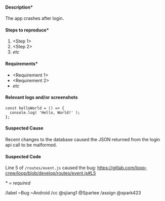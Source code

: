 #### Description*

The app crashes after login.

#### Steps to reproduce*

1. \<Step 1\>
1. \<Step 2\>
1. *etc*


#### Requirements*

- \<Requirement 1\>
- \<Requirement 2\>
- *etc*


#### Relevant logs and/or screenshots

```
const helloWorld = () => {
  console.log( 'Hello, World!' );
};
```


#### Suspected Cause

Recent changes to the database caused the JSON returned from the login api call to be malformed.


#### Suspected Code

Line 5 of `/routes/event.js` caused the bug:
https://gitlab.com/loop-crew/loop/blob/develop/routes/event.js#L5

*\* = required*

/label ~Bug ~Android
/cc @sjiang1 @Spartee
/assign @spark423
